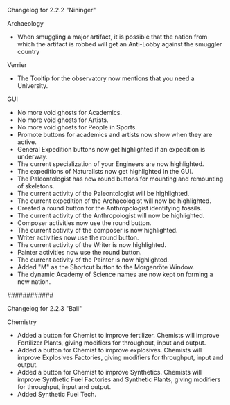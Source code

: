 Changelog for 2.2.2 "Nininger"

Archaeology
- When smuggling a major artifact, it is possible that the nation from which the artifact is robbed will get an Anti-Lobby against the smuggler country

Verrier
- The Tooltip for the observatory now mentions that you need a University.

GUI
- No more void ghosts for Academics.
- No more void ghosts for Artists.
- No more void ghosts for People in Sports.
- Promote buttons for academics and artists now show when they are active.
- General Expedition buttons now get highlighted if an expedition is underway.
- The current specialization of your Engineers are now highlighted.
- The expeditions of Naturalists now get highlighted in the GUI.
- The Paleontologist has now round buttons for mounting and remounting of skeletons.
- The current activity of the Paleontologist will be highlighted.
- The current expedition of the Archaeologist will now be highlighted.
- Created a round button for the Anthropologist identifying fossils.
- The current activity of the Anthropologist will now be highlighted.
- Composer activities now use the round button.
- The current activity of the composer is now highlighted.
- Writer activities now use the round button.
- The current activity of the Writer is now highlighted.
- Painter activities now use the round button.
- The current activity of the Painter is now highlighted.
- Added "M" as the Shortcut button to the Morgenröte Window.
- The dynamic Academy of Science names are now kept on forming a new nation.

############

Changelog for 2.2.3 "Ball"

Chemistry
- Added a button for Chemist to improve fertilizer. Chemists will improve Fertilizer Plants, giving modifiers for throughput, input and output.
- Added a button for Chemist to improve explosives. Chemists will improve Explosives Factories, giving modifiers for throughput, input and output.
- Added a button for Chemist to improve Synthetics. Chemists will improve Synthetic Fuel Factories and Synthetic Plants, giving modifiers for throughput, input and output.
- Added Synthetic Fuel Tech.
